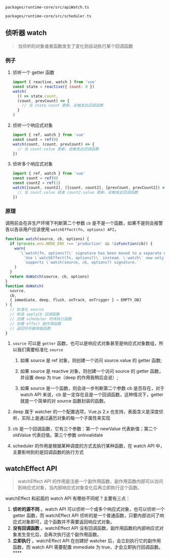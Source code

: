 `packages/runtime-core/src/apiWatch.ts`

`packages/runtime-core/src/scheduler.ts`

## 侦听器 watch

> 当侦听的对象或者函数发生了变化则自动执行某个回调函数

### 例子

1. 侦听一个 getter 函数

   ```js
   import { reactive, watch } from 'vue'
   const state = reactive({ count: 0 })
   watch(
     () => state.count,
     (count, prevCount) => {
       // 当 state.count 更新，会触发此回调函数
     }
   )
   ```

2. 侦听一个响应式对象

   ```js
   import { ref, watch } from 'vue'
   const count = ref(0)
   watch(count, (count, prevCount) => {
     // 当 count.value 更新，会触发此回调函数
   })
   ```

3. 侦听多个响应式对象

   ```js
   import { ref, watch } from 'vue'
   const count = ref(0)
   const count2 = ref(1)
   watch([count, count2], ([count, count2], [prevCount, prevCount2]) => {
     // 当 count.value 或者 count2.value 更新，会触发此回调函数
   })
   ```

### 原理

调用前会在非生产环境下判断第二个参数 `cb` 是不是一个函数，如果不是则会报警告以告诉用户应该使用 `watchEffect(fn, options) API`，

```js
function watch(source, cb, options) {
  if (process.env.NODE_ENV !== 'production' && !isFunction(cb)) {
    warn(
      `\`watch(fn, options?)\` signature has been moved to a separate API. ` +
        `Use \`watchEffect(fn, options?)\` instead. \`watch\` now only ` +
        `supports \`watch(source, cb, options?) signature.`
    )
  }
  return doWatch(source, cb, options)
}
function doWatch(
  source,
  cb,
  { immediate, deep, flush, onTrack, onTrigger } = EMPTY_OBJ
) {
  // 标准化 source
  // 构造 applyCb 回调函数
  // 创建 scheduler 时序执行函数
  // 创建 effect 副作用函数
  // 返回侦听器销毁函数
}
```

1. `source` 可以是 `getter` 函数，也可以是响应式对象甚至是响应式对象数组，所以我们需要标准化 `source`

   1. 如果 source 是 ref 对象，则创建一个访问 source.value 的 getter 函数;

   2. 如果 source 是 reactive 对象，则创建一个访问 source 的 getter 函数，并设置 deep 为 true（deep 的作用我稍后会说）;

   3. 如果 source 是一个函数，则会进一步判断第二个参数 cb 是否存在，对于 watch API 来说，cb 是一定存在且是一个回调函数，这种情况下，getter 就是一个简单的对 source 函数封装的函数。

2. deep 属于 watcher 的一个配置选项，Vue.js 2.x 也支持，表面含义是深度侦听，实际上是通过遍历对象的每一个子属性来实现
3. cb 是一个回调函数，它有三个参数：第一个 newValue 代表新值；第二个 oldValue 代表旧值。第三个参数 onInvalidate
4. scheduler 的作用是根据某种调度的方式去执行某种函数，在 watch API 中，主要影响到的是回调函数的执行方式

## watchEffect API

> watchEffect API 的作用是注册一个副作用函数，副作用函数内部可以访问到响应式对象，当内部响应式对象变化后再立即执行这个函数。

watchEffect 和前面的 watch API 有哪些不同呢？主要有三点：

1. **侦听的源不同** 。watch API 可以侦听一个或多个响应式对象，也可以侦听一个 getter 函数，而 watchEffect API 侦听的是一个普通函数，只要内部访问了响应式对象即可，这个函数并不需要返回响应式对象。
2. **没有回调函数** 。watchEffect API 没有回调函数，副作用函数的内部响应式对象发生变化后，会再次执行这个副作用函数。
3. **立即执行** 。watchEffect API 在创建好 watcher 后，会立刻执行它的副作用函数，而 watch API 需要配置 immediate 为 true，才会立即执行回调函数。\*\*\*\*
